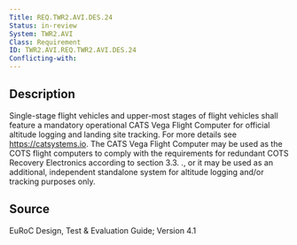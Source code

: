 ```yaml
---
Title: REQ.TWR2.AVI.DES.24
Status: in-review
System: TWR2.AVI
Class: Requirement
ID: TWR2.AVI.REQ.TWR2.AVI.DES.24
Conflicting-with: 
---
```


## Description

Single-stage flight vehicles and upper-most stages of flight vehicles shall feature a mandatory operational CATS Vega Flight Computer for official altitude logging and landing site tracking. For more details see https://catsystems.io. The CATS Vega Flight Computer may be used as the COTS flight computers to comply with the requirements for redundant COTS Recovery Electronics according to section 3.3. ., or it may be used as an additional, independent standalone system for altitude logging and/or tracking purposes only.

## Source

EuRoC Design, Test & Evaluation Guide; Version 4.1
